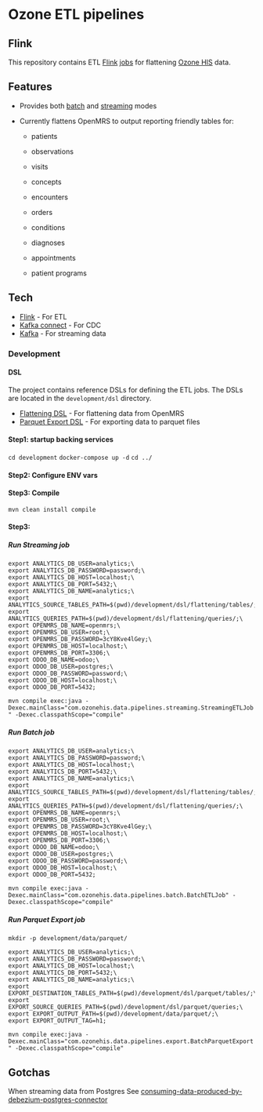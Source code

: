 
# Ozone ETL pipelines

## Flink

  

This repository contains ETL [Flink](hhttps://ci.apache.org/projects/flink/flink-docs-master/) [jobs](https://ci.apache.org/projects/flink/flink-docs-master/docs/internals/job_scheduling/#:~:text=A%20Flink%20job%20is%20first,it%20cancels%20all%20running%20tasks) for flattening [Ozone HIS](https://github.com/ozone-his) data.

## Features

  

- Provides both [batch]() and [streaming]() modes

- Currently flattens OpenMRS to output reporting friendly tables for:

  - patients

  - observations

  - visits

  - concepts

  - encounters

  - orders

  - conditions

  - diagnoses

  - appointments

  - patient programs



## Tech

- [Flink](hhttps://ci.apache.org/projects/flink/flink-docs-master/) - For ETL
- [Kafka connect](https://docs.confluent.io/platform/current/connect/index.html) - For CDC
- [Kafka](https://kafka.apache.org/) - For streaming data

### Development

#### DSL

The project contains reference DSLs for defining the ETL jobs. The DSLs are located in the `development/dsl` directory.
- [Flattening DSL](development/dsl/flattening/README.md) - For flattening data from OpenMRS
- [Parquet Export DSL](development/dsl/parquet/README.md) - For exporting data to parquet files


#### Step1:  startup backing services

```cd development```
```docker-compose up -d```
```cd ../```

#### Step2: Configure ENV vars
#### Step3: Compile
```mvn clean install compile```

#### Step3:
##### Run Streaming job
```
export ANALYTICS_DB_USER=analytics;\
export ANALYTICS_DB_PASSWORD=password;\
export ANALYTICS_DB_HOST=localhost;\
export ANALYTICS_DB_PORT=5432;\
export ANALYTICS_DB_NAME=analytics;\
export ANALYTICS_SOURCE_TABLES_PATH=$(pwd)/development/dsl/flattening/tables/;\
export ANALYTICS_QUERIES_PATH=$(pwd)/development/dsl/flattening/queries/;\
export OPENMRS_DB_NAME=openmrs;\
export OPENMRS_DB_USER=root;\
export OPENMRS_DB_PASSWORD=3cY8Kve4lGey;\
export OPENMRS_DB_HOST=localhost;\
export OPENMRS_DB_PORT=3306;\
export ODOO_DB_NAME=odoo;\
export ODOO_DB_USER=postgres;\
export ODOO_DB_PASSWORD=password;\
export ODOO_DB_HOST=localhost;\
export ODOO_DB_PORT=5432;
```

```mvn compile exec:java -Dexec.mainClass="com.ozonehis.data.pipelines.streaming.StreamingETLJob" -Dexec.classpathScope="compile"```

##### Run Batch job
```
export ANALYTICS_DB_USER=analytics;\
export ANALYTICS_DB_PASSWORD=password;\
export ANALYTICS_DB_HOST=localhost;\
export ANALYTICS_DB_PORT=5432;\
export ANALYTICS_DB_NAME=analytics;\
export ANALYTICS_SOURCE_TABLES_PATH=$(pwd)/development/dsl/flattening/tables/;\
export ANALYTICS_QUERIES_PATH=$(pwd)/development/dsl/flattening/queries/;\
export OPENMRS_DB_NAME=openmrs;\
export OPENMRS_DB_USER=root;\
export OPENMRS_DB_PASSWORD=3cY8Kve4lGey;\
export OPENMRS_DB_HOST=localhost;\
export OPENMRS_DB_PORT=3306;\
export ODOO_DB_NAME=odoo;\
export ODOO_DB_USER=postgres;\
export ODOO_DB_PASSWORD=password;\
export ODOO_DB_HOST=localhost;\
export ODOO_DB_PORT=5432;
```
```mvn compile exec:java -Dexec.mainClass="com.ozonehis.data.pipelines.batch.BatchETLJob" -Dexec.classpathScope="compile"```

##### Run Parquet Export job
```mkdir -p development/data/parquet/```
```
export ANALYTICS_DB_USER=analytics;\
export ANALYTICS_DB_PASSWORD=password;\
export ANALYTICS_DB_HOST=localhost;\
export ANALYTICS_DB_PORT=5432;\
export ANALYTICS_DB_NAME=analytics;\
export EXPORT_DESTINATION_TABLES_PATH=$(pwd)/development/dsl/parquet/tables/;\
export EXPORT_SOURCE_QUERIES_PATH=$(pwd)/development/dsl/parquet/queries;\
export EXPORT_OUTPUT_PATH=$(pwd)/development/data/parquet/;\
export EXPORT_OUTPUT_TAG=h1;
```
```mvn compile exec:java -Dexec.mainClass="com.ozonehis.data.pipelines.export.BatchParquetExport" -Dexec.classpathScope="compile"```


## Gotchas
When streaming data from Postgres See
[consuming-data-produced-by-debezium-postgres-connector](https://nightlies.apache.org/flink/flink-docs-master/docs/connectors/table/formats/debezium/#consuming-data-produced-by-debezium-postgres-connector)
